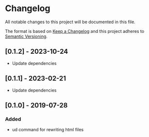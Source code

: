 # Changelog
All notable changes to this project will be documented in this file.

The format is based
on [Keep a Changelog](http://keepachangelog.com/en/1.0.0/) and this
project adheres
to [Semantic Versioning](http://semver.org/spec/v2.0.0.html).

## [0.1.2] - 2023-10-24

- Update dependencies

## [0.1.1] - 2023-02-21

- Update dependencies

## [0.1.0] - 2019-07-28
### Added

- ud command for rewriting html files
